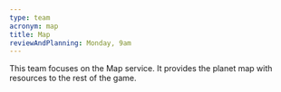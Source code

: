 ```yaml
---
type: team
acronym: map
title: Map
reviewAndPlanning: Monday, 9am
---
```


This team focuses on the Map service. It provides the planet map with resources to the rest of the game.